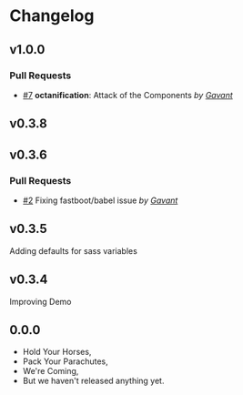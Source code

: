 Changelog
=========

## v1.0.0

### Pull Requests

- [#7](https://github.com/Gavant/ember-floating-labels/pull/7) **octanification**: Attack of the Components  *by [Gavant](https://github.com/Gavant)*

## v0.3.8

## v0.3.6

### Pull Requests

- [#2](https://github.com/Gavant/ember-floating-labels/pull/2)  Fixing fastboot/babel issue  *by [Gavant](https://github.com/Gavant)*

## v0.3.5
Adding defaults for sass variables

## v0.3.4
Improving Demo

## 0.0.0

- Hold Your Horses,
- Pack Your Parachutes,
- We're Coming,
- But we haven't released anything yet.
